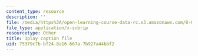 ```yaml
---
content_type: resource
description: ''
file: /media/https%3A/open-learning-course-data-rc.s3.amazonaws.com/8-01sc-classical-mechanics-fall-2016/75379c7bbf248a16667a7b927a44bbf2_kJxsMnRZXqE.srt
file_type: application/x-subrip
resourcetype: Other
title: 3play caption file
uid: 75379c7b-bf24-8a16-667a-7b927a44bbf2
---
```

